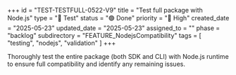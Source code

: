 +++
id = "TEST-TESTFULL-0522-V9"
title = "Test full package with Node.js"
type = "🧪 Test"
status = "🟢 Done"
priority = "🔼 High"
created_date = "2025-05-23"
updated_date = "2025-05-23"
assigned_to = ""
phase = "backlog"
subdirectory = "FEATURE_NodejsCompatibility"
tags = [ "testing", "nodejs", "validation" ]
+++

Thoroughly test the entire package (both SDK and CLI) with Node.js runtime to ensure full compatibility and identify any remaining issues.
